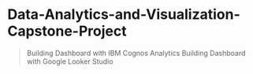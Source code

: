 # Data-Analytics-and-Visualization-Capstone-Project

> Building Dashboard with IBM Cognos Analytics
> Building Dashboard with Google Looker Studio

